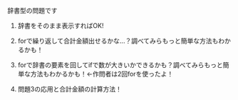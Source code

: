 辞書型の問題です

1. 辞書をそのまま表示すればOK!

2. forで繰り返して合計金額出せるかな...？調べてみらもっと簡単な方法もわかるかも！

3. forで辞書の要素を回してifで数が大きいかできるかも？調べてみらもっと簡単な方法もわかるかも！←作問者は2回forを使ったよ！

4. 問題3の応用と合計金額の計算方法！